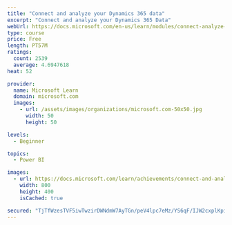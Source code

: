 ```yaml
---
title: "Connect and analyze your Dynamics 365 data​"
excerpt: "Connect and analyze your Dynamics 365 Data​"
webUrl: https://docs.microsoft.com/en-us/learn/modules/connect-analyze-dynamics-365-data/
type: course
price: Free
length: PT57M
ratings:
  count: 2539
  average: 4.6947618
heat: 52

provider:
  name: Microsoft Learn
  domain: microsoft.com
  images:
    - url: /assets/images/organizations/microsoft.com-50x50.jpg
      width: 50
      height: 50

levels:
  - Beginner

topics:
  - Power BI

images:
  - url: https://docs.microsoft.com/learn/achievements/connect-and-analyze-your-microsoft-dynamics-365-data-social.png
    width: 800
    height: 400
    isCached: true

secured: "TjTfWzesTVF5iwTwzirDWNdmW7AyTGn/peV4lpc7eMz/YS6qF/IJW2cxplKpiv3jvDIQYsiu+ODl6YD2KWT7a+ZZavfb9IjS9L7V4cDYUC++O+CUGD0EIPcKxKgLXLySzdJlpLB72nX6rRMfcU++lzzFS08Uqv8uBscGCB/4Eir703WV05Q1z3Z32ig/3Qcr+K64vYRbZtY9HxsW4KeYMjxeKr5kgZVclnN9aO9aD4YQ8YdQKhS+r7aT5Xn7pICTBxPuQgmOTP1xeeZ7pWPTNU/+OAvvdSbsQEgO3C1IZdZJnJHNoM1axVkf1lQZ/7licPThyTDMKwc6OLTY/D6wGgzkIPb4j9+jdT65lZzrAi2xHP7r38K6NUE72yswxjmE6z085StkW88THwTDmwyGV6jJ9URQxQqhUA7jSKKhUFY=;anBudnMrjmTt2eW0+vmR8w=="
---
```


